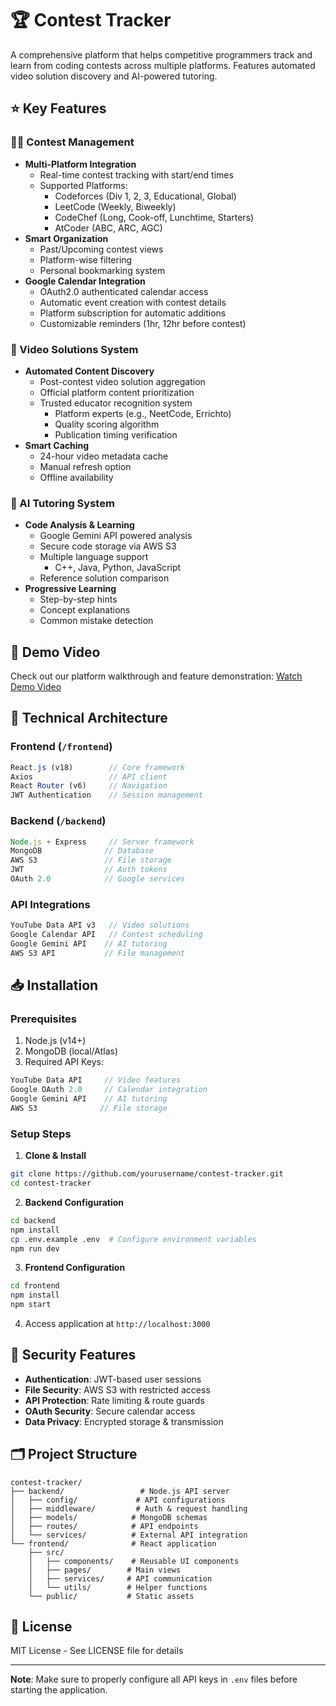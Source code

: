 # 🏆 Contest Tracker

A comprehensive platform that helps competitive programmers track and learn from coding contests across multiple platforms. Features automated video solution discovery and AI-powered tutoring.

## ⭐ Key Features

### 👨‍💻 Contest Management
- **Multi-Platform Integration**
  - Real-time contest tracking with start/end times
  - Supported Platforms:
    - Codeforces (Div 1, 2, 3, Educational, Global)
    - LeetCode (Weekly, Biweekly)
    - CodeChef (Long, Cook-off, Lunchtime, Starters)
    - AtCoder (ABC, ARC, AGC)
- **Smart Organization**
  - Past/Upcoming contest views
  - Platform-wise filtering
  - Personal bookmarking system
- **Google Calendar Integration**
  - OAuth2.0 authenticated calendar access
  - Automatic event creation with contest details
  - Platform subscription for automatic additions
  - Customizable reminders (1hr, 12hr before contest)

### 🎥 Video Solutions System
- **Automated Content Discovery**
  - Post-contest video solution aggregation
  - Official platform content prioritization
  - Trusted educator recognition system
    - Platform experts (e.g., NeetCode, Errichto)
    - Quality scoring algorithm
    - Publication timing verification
- **Smart Caching**
  - 24-hour video metadata cache
  - Manual refresh option
  - Offline availability
  
### 🤖 AI Tutoring System
- **Code Analysis & Learning**
  - Google Gemini API powered analysis
  - Secure code storage via AWS S3
  - Multiple language support 
    - C++, Java, Python, JavaScript
  - Reference solution comparison
- **Progressive Learning**
  - Step-by-step hints
  - Concept explanations
  - Common mistake detection

## 🎥 Demo Video
Check out our platform walkthrough and feature demonstration:
[Watch Demo Video](https://drive.google.com/file/d/1mETLlBA-fFEN4hMsmE6LkUDvo49EQgK0/view?usp=drive_link)

## 🔧 Technical Architecture

### Frontend (`/frontend`)
```javascript
React.js (v18)        // Core framework
Axios                 // API client
React Router (v6)     // Navigation
JWT Authentication    // Session management
```

### Backend (`/backend`)
```javascript
Node.js + Express     // Server framework
MongoDB              // Database
AWS S3               // File storage
JWT                  // Auth tokens
OAuth 2.0            // Google services
```

### API Integrations
```javascript
YouTube Data API v3   // Video solutions
Google Calendar API   // Contest scheduling  
Google Gemini API    // AI tutoring
AWS S3 API           // File management
```

## 📥 Installation

### Prerequisites
1. Node.js (v14+)
2. MongoDB (local/Atlas)
3. Required API Keys:
```javascript
YouTube Data API     // Video features
Google OAuth 2.0     // Calendar integration
Google Gemini API    // AI tutoring
AWS S3              // File storage
```

### Setup Steps
1. **Clone & Install**
```bash
git clone https://github.com/yourusername/contest-tracker.git
cd contest-tracker
```

2. **Backend Configuration**
```bash
cd backend
npm install
cp .env.example .env  # Configure environment variables
npm run dev
```

3. **Frontend Configuration**
```bash
cd frontend
npm install
npm start
```

4. Access application at `http://localhost:3000`

## 🔐 Security Features
- **Authentication**: JWT-based user sessions
- **File Security**: AWS S3 with restricted access
- **API Protection**: Rate limiting & route guards
- **OAuth Security**: Secure calendar access
- **Data Privacy**: Encrypted storage & transmission

## 🗂️ Project Structure
```
contest-tracker/
├── backend/                 # Node.js API server
│   ├── config/             # API configurations
│   ├── middleware/         # Auth & request handling
│   ├── models/            # MongoDB schemas
│   ├── routes/            # API endpoints
│   └── services/          # External API integration
└── frontend/              # React application
    ├── src/
    │   ├── components/    # Reusable UI components
    │   ├── pages/        # Main views
    │   ├── services/     # API communication
    │   └── utils/        # Helper functions
    └── public/           # Static assets
```

## 📝 License

MIT License - See LICENSE file for details

---

**Note**: Make sure to properly configure all API keys in `.env` files before starting the application.
